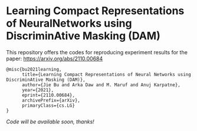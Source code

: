 # Learning Compact Representations of NeuralNetworks using DiscriminAtive Masking (DAM)

This repository offers the codes for reproducing experiment results for the paper: https://arxiv.org/abs/2110.00684

```
@misc{bu2021learning,
      title={Learning Compact Representations of Neural Networks using DiscriminAtive Masking (DAM)}, 
      author={Jie Bu and Arka Daw and M. Maruf and Anuj Karpatne},
      year={2021},
      eprint={2110.00684},
      archivePrefix={arXiv},
      primaryClass={cs.LG}
}
```

*Code will be available soon, thanks!*
